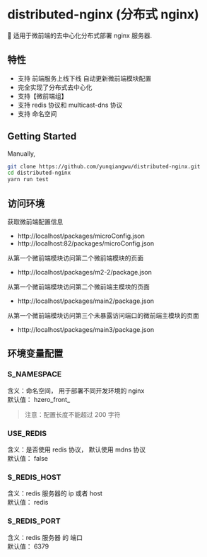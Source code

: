 # distributed-nginx (分布式 nginx)

🍙 适用于微前端的去中心化分布式部署 nginx 服务器.

## 特性

- 支持 前端服务上线下线 自动更新微前端模块配置
- 完全实现了分布式去中心化
- 支持【微前端组】
- 支持 redis 协议和 multicast-dns 协议
- 支持 命名空间

## Getting Started

Manually,

```bash
git clone https://github.com/yunqiangwu/distributed-nginx.git
cd distributed-nginx
yarn run test
```

## 访问环境

获取微前端配置信息

- http://localhost/packages/microConfig.json
- http://localhost:82/packages/microConfig.json

从第一个微前端模块访问第二个微前端模块的页面

- http://localhost/packages/m2-2/package.json

从第一个微前端模块访问第二个微前端主模块的页面

- http://localhost/packages/main2/package.json

从第一个微前端模块访问第三个未暴露访问端口的微前端主模块的页面

- http://localhost/packages/main3/package.json


## 环境变量配置

### S_NAMESPACE

  含义：命名空间， 用于部署不同开发环境的 nginx  
  默认值： hzero_front_
  > 注意：配置长度不能超过 200 字符

### USE_REDIS 

  含义：是否使用 redis 协议， 默认使用 mdns 协议  
  默认值： false

### S_REDIS_HOST

  含义：redis 服务器的 ip 或者 host  
  默认值： redis

### S_REDIS_PORT

  含义：redis 服务器 的 端口  
  默认值： 6379
